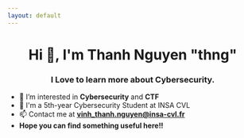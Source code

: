 ```yaml
---
layout: default
---
```


<h1 align="center">Hi 👋, I'm Thanh Nguyen "thng"</h1>
<h3 align="center">I Love to learn more about Cybersecurity.</h3>

- 🔭 I’m interested in **Cybersecurity** and **CTF**
- 🌱 I'm a 5th-year Cybersecurity Student at INSA CVL
- 📫 Contact me at **vinh_thanh.nguyen@insa-cvl.fr**
- **Hope you can find something useful here!!**

<span hidden>🚧🚧🚧 Attention: This page is under construction</span>

